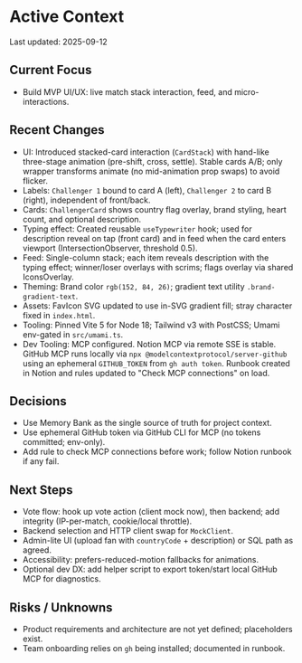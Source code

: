 # Active Context

Last updated: 2025-09-12

## Current Focus
- Build MVP UI/UX: live match stack interaction, feed, and micro-interactions.

## Recent Changes
- UI: Introduced stacked-card interaction (`CardStack`) with hand-like three-stage animation (pre-shift, cross, settle). Stable cards A/B; only wrapper transforms animate (no mid-animation prop swaps) to avoid flicker.
- Labels: `Challenger 1` bound to card A (left), `Challenger 2` to card B (right), independent of front/back.
- Cards: `ChallengerCard` shows country flag overlay, brand styling, heart count, and optional description.
- Typing effect: Created reusable `useTypewriter` hook; used for description reveal on tap (front card) and in feed when the card enters viewport (IntersectionObserver, threshold 0.5).
- Feed: Single-column stack; each item reveals description with the typing effect; winner/loser overlays with scrims; flags overlay via shared IconsOverlay.
- Theming: Brand color `rgb(152, 84, 26)`; gradient text utility `.brand-gradient-text`.
- Assets: FavIcon SVG updated to use in-SVG gradient fill; stray character fixed in `index.html`.
- Tooling: Pinned Vite 5 for Node 18; Tailwind v3 with PostCSS; Umami env-gated in `src/umami.ts`.
 - Dev Tooling: MCP configured. Notion MCP via remote SSE is stable. GitHub MCP runs locally via `npx @modelcontextprotocol/server-github` using an ephemeral `GITHUB_TOKEN` from `gh auth token`. Runbook created in Notion and rules updated to "Check MCP connections" on load.

## Decisions
- Use Memory Bank as the single source of truth for project context.
 - Use ephemeral GitHub token via GitHub CLI for MCP (no tokens committed; env-only).
 - Add rule to check MCP connections before work; follow Notion runbook if any fail.

## Next Steps
- Vote flow: hook up vote action (client mock now), then backend; add integrity (IP-per-match, cookie/local throttle).
- Backend selection and HTTP client swap for `MockClient`.
- Admin-lite UI (upload fan with `countryCode` + description) or SQL path as agreed.
- Accessibility: prefers-reduced-motion fallbacks for animations.
 - Optional dev DX: add helper script to export token/start local GitHub MCP for diagnostics.

## Risks / Unknowns
- Product requirements and architecture are not yet defined; placeholders exist. 
 - Team onboarding relies on `gh` being installed; documented in runbook.